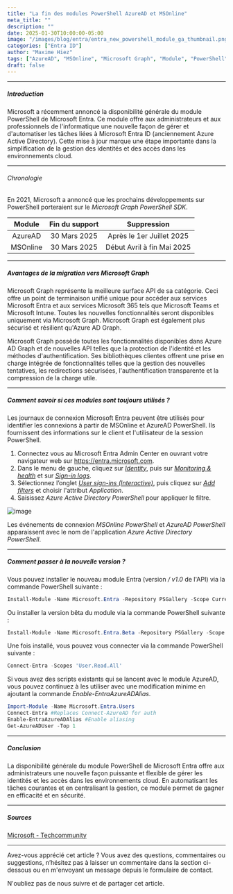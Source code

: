 ```yaml
---
title: "La fin des modules PowerShell AzureAD et MSOnline"
meta_title: ""
description: ""
date: 2025-01-30T10:00:00-05:00
image: "/images/blog/entra/entra_new_powershell_module_ga_thumbnail.png"
categories: ["Entra ID"]
author: "Maxime Hiez"
tags: ["AzureAD", "MSOnline", "Microsoft Graph", "Module", "PowerShell"]
draft: false
---
```

---

##### Introduction
Microsoft a récemment annoncé la disponibilité générale du module PowerShell de Microsoft Entra. Ce module offre aux administrateurs et aux professionnels de l'informatique une nouvelle façon de gérer et d'automatiser les tâches liées à Microsoft Entra ID (anciennement Azure Active Directory). Cette mise à jour marque une étape importante dans la simplification de la gestion des identités et des accès dans les environnements cloud.

---

###### Chronologie
En 2021, Microsoft a annoncé que les prochains développements sur PowerShell porteraient sur le *Microsoft Graph PowerShell SDK*.

|   Module   | Fin du support |        Suppression         |
| :--------: | :------------: | :------------------------: |
| AzureAD    | 30 Mars 2025   | Après le 1er Juillet 2025  |
| MSOnline   | 30 Mars 2025   | Début Avril à fin Mai 2025 |

---

##### Avantages de la migration vers Microsoft Graph 
Microsoft Graph représente la meilleure surface API de sa catégorie. Ceci offre un point de terminaison unifié unique pour accéder aux services Microsoft Entra et aux services Microsoft 365 tels que Microsoft Teams et Microsoft Intune. Toutes les nouvelles fonctionnalités seront disponibles uniquement via Microsoft Graph. Microsoft Graph est également plus sécurisé et résilient qu'Azure AD Graph.

Microsoft Graph possède toutes les fonctionnalités disponibles dans Azure AD Graph et de nouvelles API telles que la protection de l'identité et les méthodes d'authentification. Ses bibliothèques clientes offrent une prise en charge intégrée de fonctionnalités telles que la gestion des nouvelles tentatives, les redirections sécurisées, l'authentification transparente et la compression de la charge utile.

---

##### Comment savoir si ces modules sont toujours utilisés ?
Les journaux de connexion Microsoft Entra peuvent être utilisés pour identifier les connexions à partir de MSOnline et AzureAD PowerShell. Ils fournissent des informations sur le client et l'utilisateur de la session PowerShell.

1. Connectez vous au Microsoft Entra Admin Center en ouvrant votre navigateur web sur https://entra.microsoft.com.
2. Dans le menu de gauche, cliquez sur *<u>Identity</u>*, puis sur *<u>Monitoring & health</u>* et sur *<u>Sign-in logs</u>*.
3. Sélectionnez l’onglet *<u>User sign-ins (Interactive)</u>*, puis cliquez sur *<u>Add filters</u>* et choisir l'attribut *Application*.
4. Saisissez *Azure Active Directory PowerShell* pour appliquer le filtre.

![image](/images/blog/entra/entra_new_powershell_module_ga_001.png)

Les événements de connexion *MSOnline PowerShell* et *AzureAD PowerShell* apparaissent avec le nom de l'application *Azure Active Directory PowerShell*.

---

##### Comment passer à la nouvelle version ?
Vous pouvez installer le nouveau module Entra (version */ v1.0* de l'API) via la commande PowerShell suivante :
```powershell
Install-Module -Name Microsoft.Entra -Repository PSGallery -Scope CurrentUser -Force -AllowClobber 
```

Ou installer la version bêta du module via la commande PowerShell suivante :
```powershell
Install-Module -Name Microsoft.Entra.Beta -Repository PSGallery -Scope CurrentUser -Force -AllowClobber 
```

Une fois installé, vous pouvez vous connecter via la commande PowerShell suivante :
```powershell
Connect-Entra -Scopes 'User.Read.All'
```

Si vous avez des scripts existants qui se lancent avec le module AzureAD, vous pouvez continuez à les utiliser avec une modification minime en ajoutant la commande *Enable-EntraAzureADAlias*.
```powershell
Import-Module -Name Microsoft.Entra.Users
Connect-Entra #Replaces Connect-AzureAD for auth
Enable-EntraAzureADAlias #Enable aliasing
Get-AzureADUser -Top 1
```

---

##### Conclusion
La disponibilité générale du module PowerShell de Microsoft Entra offre aux administrateurs une nouvelle façon puissante et flexible de gérer les identités et les accès dans les environnements cloud. En automatisant les tâches courantes et en centralisant la gestion, ce module permet de gagner en efficacité et en sécurité.

---

##### Sources
[Microsoft - Techcommunity](https://techcommunity.microsoft.com/blog/microsoft-entra-blog/microsoft-entra-powershell-module-now-generally-available/4365718)

---


Avez-vous apprécié cet article ? Vous avez des questions, commentaires ou suggestions, n’hésitez pas à laisser un commentaire dans la section ci-dessous ou en m'envoyant un message depuis le formulaire de contact.

N'oubliez pas de nous suivre et de partager cet article.